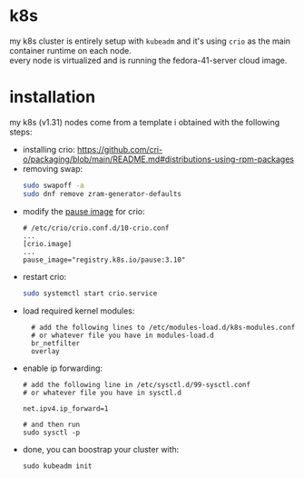 # k8s
my k8s cluster is entirely setup with `kubeadm` and it's using `crio` as the main container runtime on each node.
<br>
every node is virtualized and is running the fedora-41-server cloud image.

# installation
my k8s (v1.31) nodes come from a template i obtained with the following steps:
- installing crio: https://github.com/cri-o/packaging/blob/main/README.md#distributions-using-rpm-packages
- removing swap:
    ```bash
    sudo swapoff -a
    sudo dnf remove zram-generator-defaults
    ```
- modify the [pause image]() for crio:
  ```
  # /etc/crio/crio.conf.d/10-crio.conf
  ...
  [crio.image]
  ...
  pause_image="registry.k8s.io/pause:3.10"
  ```
- restart crio:
  ```bash
  sudo systemctl start crio.service
  ```
- load required kernel modules:
  ```
    # add the following lines to /etc/modules-load.d/k8s-modules.conf
    # or whatever file you have in modules-load.d
    br_netfilter
    overlay
  ```
- enable ip forwarding:
  ```
  # add the following line in /etc/sysctl.d/99-sysctl.conf
  # or whatever file you have in sysctl.d

  net.ipv4.ip_forward=1

  # and then run
  sudo sysctl -p
  ```
- done, you can boostrap your cluster with:
  ```
  sudo kubeadm init
  ```